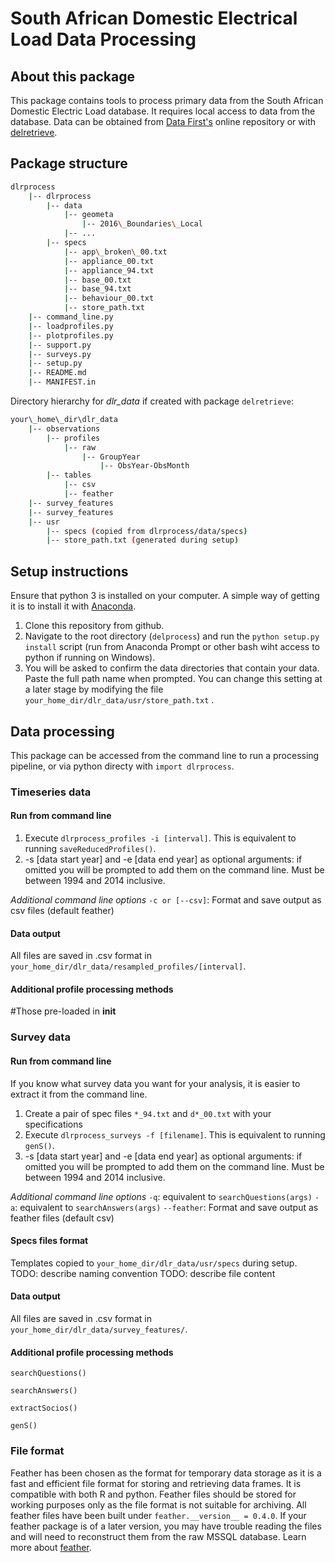 # South African Domestic Electrical Load Data Processing

## About this package

This package contains tools to process primary data from the South African Domestic Electric Load database. It requires local access to data from the database. Data can be obtained from [Data First's](https://www.datafirst.uct.ac.za/dataportal/) online repository or with [delretrieve](https://github.com/wiebket/delretrieve).

## Package structure

```bash
dlrprocess
    |-- dlrprocess
        |-- data
    	    |-- geometa
                |-- 2016\_Boundaries\_Local
		    |-- ...
		|-- specs
		    |-- app\_broken\_00.txt
		    |-- appliance_00.txt
		    |-- appliance_94.txt	
		    |-- base_00.txt
		    |-- base_94.txt	
		    |-- behaviour_00.txt
		    |-- store_path.txt
	|-- command_line.py
	|-- loadprofiles.py
	|-- plotprofiles.py
	|-- support.py
	|-- surveys.py
    |-- setup.py
    |-- README.md
    |-- MANIFEST.in
```
Directory hierarchy for *dlr_data* if created with package `delretrieve`:
```bash
your\_home\_dir\dlr_data
	|-- observations
	    |-- profiles
		    |-- raw
			    |-- GroupYear
				    |-- ObsYear-ObsMonth
	    |-- tables
		    |-- csv
		    |-- feather
	|-- survey_features
	|-- survey_features
	|-- usr
	    |-- specs (copied from dlrprocess/data/specs)
	    |-- store_path.txt (generated during setup)
```

## Setup instructions
Ensure that python 3 is installed on your computer. A simple way of getting it is to install it with [Anaconda](https://conda.io/docs/user-guide/install/index.html). 

1. Clone this repository from github.
2. Navigate to the root directory (`delprocess`) and run the `python setup.py install` script (run from Anaconda Prompt or other bash wiht access to python if running on Windows).
3. You will be asked to confirm the data directories that contain your data. Paste the full path name when prompted. You can change this setting at a later stage by modifying the file `your_home_dir/dlr_data/usr/store_path.txt` .

## Data processing
This package can be accessed from the command line to run a processing pipeline, or via python directy with `import dlrprocess`.

### Timeseries data

#### Run from command line
1. Execute `dlrprocess_profiles -i [interval]`. This is equivalent to running `saveReducedProfiles()`.
2. -s [data start year] and -e [data end year] as optional arguments: if omitted you will be prompted to add them on the command line. Must be between 1994 and 2014 inclusive.

_Additional command line options_
`-c or [--csv]`: Format and save output as csv files (default feather)

#### Data output
All files are saved in .csv format in `your_home_dir/dlr_data/resampled_profiles/[interval]`.

#### Additional profile processing methods
#Those pre-loaded in __init__


### Survey data

#### Run from command line
If you know what survey data you want for your analysis, it is easier to extract it from the command line.
1. Create a pair of spec files `*_94.txt` and `d*_00.txt` with your specifications
2. Execute `dlrprocess_surveys -f [filename]`. This is equivalent to running `genS()`.
3. -s [data start year] and -e [data end year] as optional arguments: if omitted you will be prompted to add them on the command line. Must be between 1994 and 2014 inclusive.

_Additional command line options_
`-q`: equivalent to `searchQuestions(args)`
`-a`: equivalent to `searchAnswers(args)`
`--feather`: Format and save output as feather files (default csv)

#### Specs files format
Templates copied to `your_home_dir/dlr_data/usr/specs` during setup.
TODO: describe naming convention
TODO: describe file content

#### Data output
All files are saved in .csv format in `your_home_dir/dlr_data/survey_features/`.

#### Additional profile processing methods

`searchQuestions()`

`searchAnswers()`

`extractSocios()`

`genS()`


### File format
Feather has been chosen as the format for temporary data storage as it is a fast and efficient file format for storing and retrieving data frames. It is compatible with both R and python. Feather files should be stored for working purposes only as the file format is not suitable for archiving. All feather files have been built under `feather.__version__ = 0.4.0`. If your feather package is of a later version, you may have trouble reading the files and will need to reconstruct them from the raw MSSQL database. Learn more about [feather](https://github.com/wesm/feather).

